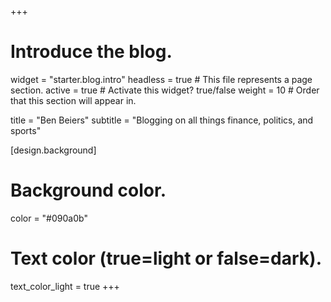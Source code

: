 +++
# Introduce the blog.
widget = "starter.blog.intro"
headless = true  # This file represents a page section.
active = true  # Activate this widget? true/false
weight = 10  # Order that this section will appear in.

title = "Ben Beiers"
subtitle = "Blogging on all things finance, politics, and sports"

[design.background]
  # Background color.
  color = "#090a0b"

  # Text color (true=light or false=dark).
  text_color_light = true
+++
